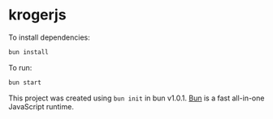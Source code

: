 # krogerjs

To install dependencies:

```bash
bun install
```

To run:

```bash
bun start
```

This project was created using `bun init` in bun v1.0.1. [Bun](https://bun.sh) is a fast all-in-one JavaScript runtime.
